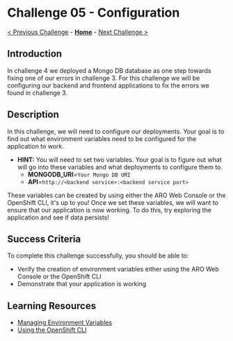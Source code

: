 # Challenge 05 - Configuration

[< Previous Challenge](./Challenge-04.md) - **[Home](../README.md)** - [Next Challenge >](./Challenge-06.md)

## Introduction
In challenge 4 we deployed a Mongo DB database as one step towards fixing one of our errors in challenge 3. For this challenge we will be configuring our backend and frontend applications to fix the errors we found in challenge 3.

## Description
In this challenge, we will need to configure our deployments. Your goal is to find out what environment variables need to be configured for the application to work.
- **HINT:** You will need to set two variables. Your goal is to figure out what will go into these variables and what deployments to configure them to.
    - **MONGODB_URI**=`Your Mongo DB URI`
    - **API**=`http://<backend service>:<backend service port> `

These variables can be created by using either the ARO Web Console or the OpenShift CLI, it's up to you! Once we set these variables, we will want to ensure that our application is now working. To do this, try exploring the application and see if data persists!

## Success Criteria
To complete this challenge successfully, you should be able to:
- Verify the creation of environment variables either using the ARO Web Console or the OpenShift CLI
- Demonstrate that your application is working

## Learning Resources
- [Managing Environment Variables](https://docs.openshift.com/aro/3/dev_guide/environment_variables.html)
- [Using the OpenShift CLI](https://docs.openshift.com/container-platform/4.7/cli_reference/openshift_cli/getting-started-cli.html#cli-using-cli_cli-developer-commands)